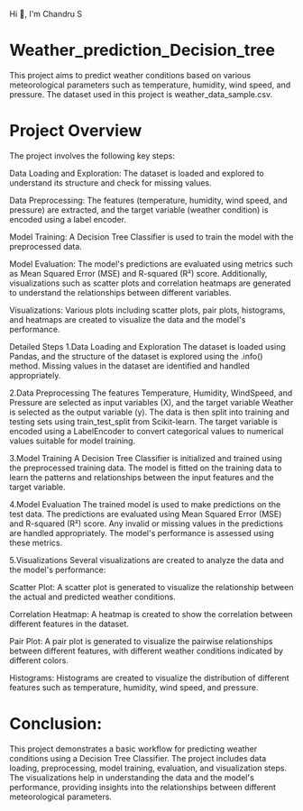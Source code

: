 Hi 👋, I'm Chandru S
# Weather_prediction_Decision_tree
This project aims to predict weather conditions based on various meteorological parameters such as temperature, humidity, wind speed, and pressure. The dataset used in this project is weather_data_sample.csv.

# Project Overview
The project involves the following key steps:

Data Loading and Exploration: The dataset is loaded and explored to understand its structure and check for missing values.

Data Preprocessing: The features (temperature, humidity, wind speed, and pressure) are extracted, and the target variable (weather condition) is encoded using a label encoder.

Model Training: A Decision Tree Classifier is used to train the model with the preprocessed data.

Model Evaluation: The model's predictions are evaluated using metrics such as Mean Squared Error (MSE) and R-squared (R²) score. Additionally, visualizations such as scatter plots and correlation heatmaps are generated to understand the relationships between different variables.

Visualizations: Various plots including scatter plots, pair plots, histograms, and heatmaps are created to visualize the data and the model's performance.

Detailed Steps
1.Data Loading and Exploration The dataset is loaded using Pandas, and the structure of the dataset is explored using the .info() method. Missing values in the dataset are identified and handled appropriately.

2.Data Preprocessing The features Temperature, Humidity, WindSpeed, and Pressure are selected as input variables (X), and the target variable Weather is selected as the output variable (y). The data is then split into training and testing sets using train_test_split from Scikit-learn. The target variable is encoded using a LabelEncoder to convert categorical values to numerical values suitable for model training.

3.Model Training A Decision Tree Classifier is initialized and trained using the preprocessed training data. The model is fitted on the training data to learn the patterns and relationships between the input features and the target variable.

4.Model Evaluation The trained model is used to make predictions on the test data. The predictions are evaluated using Mean Squared Error (MSE) and R-squared (R²) score. Any invalid or missing values in the predictions are handled appropriately. The model's performance is assessed using these metrics.

5.Visualizations Several visualizations are created to analyze the data and the model's performance:

Scatter Plot: A scatter plot is generated to visualize the relationship between the actual and predicted weather conditions.

Correlation Heatmap: A heatmap is created to show the correlation between different features in the dataset.

Pair Plot: A pair plot is generated to visualize the pairwise relationships between different features, with different weather conditions indicated by different colors.

Histograms: Histograms are created to visualize the distribution of different features such as temperature, humidity, wind speed, and pressure.

# Conclusion:
This project demonstrates a basic workflow for predicting weather conditions using a Decision Tree Classifier. The project includes data loading, preprocessing, model training, evaluation, and visualization steps. The visualizations help in understanding the data and the model's performance, providing insights into the relationships between different meteorological parameters.
